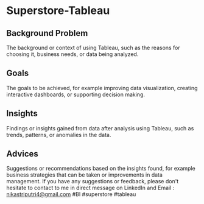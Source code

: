 # Superstore-Tableau
## Background Problem
The background or context of using Tableau, such as the reasons for choosing it, business needs, or data being analyzed.
## Goals
The goals to be achieved, for example improving data visualization, creating interactive dashboards, or supporting decision making.
## Insights
Findings or insights gained from data after analysis using Tableau, such as trends, patterns, or anomalies in the data.
## Advices
Suggestions or recommendations based on the insights found, for example business strategies that can be taken or improvements in data management.
If you have any suggestions or feedback, please don't hesitate to contact to me in direct message on LinkedIn and Email : nikastriputri4@gmail.com
#BI #superstore #tableau
